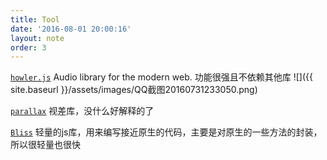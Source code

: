```yaml
---
title: Tool
date: '2016-08-01 20:00:16'
layout: note
order: 3
---
```


[`howler.js`](https://howlerjs.com/) Audio library for the modern web.
功能很强且不依赖其他库
![]({{ site.baseurl }}/assets/images/QQ截图20160731233050.png)

[`parallax`](https://github.com/wagerfield/parallax)
视差库，没什么好解释的了

[`Bliss`](http://blissfuljs.com/)
轻量的js库，用来编写接近原生的代码，主要是对原生的一些方法的封装，所以很轻量也很快